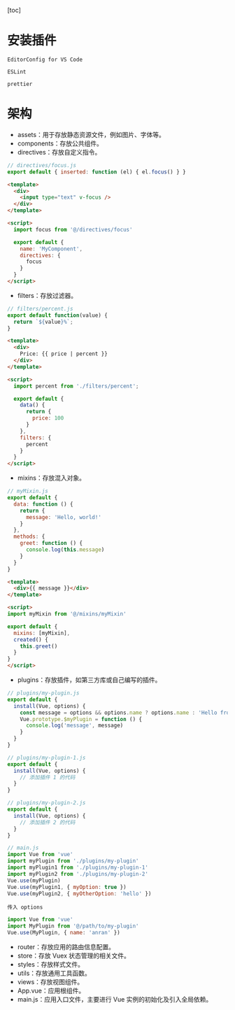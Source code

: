 [toc]

# 安装插件

`EditorConfig for VS Code`

`ESLint`

`prettier`

# 架构

- assets：用于存放静态资源文件，例如图片、字体等。
- components：存放公共组件。
- directives：存放自定义指令。

```js
// directives/focus.js
export default { inserted: function (el) { el.focus() } }
```

```html
<template>
  <div>
    <input type="text" v-focus />
  </div>
</template>

<script>
  import focus from '@/directives/focus'

  export default {
    name: 'MyComponent',
    directives: {
      focus
    }
  }
</script>
```

- filters：存放过滤器。

```js
// filters/percent.js
export default function(value) {
  return `${value}%`;
}
```

```html
<template>
  <div>
    Price: {{ price | percent }}
  </div>
</template>

<script>
  import percent from './filters/percent';

  export default {
    data() {
      return {
        price: 100
      }
    },
    filters: {
      percent
    }
  }
</script>
```

- mixins：存放混入对象。

```js
// myMixin.js
export default {
  data: function () {
    return {
      message: 'Hello, world!'
    }
  },
  methods: {
    greet: function () {
      console.log(this.message)
    }
  }
}
```

```html
<template>
  <div>{{ message }}</div>
</template>

<script>
import myMixin from '@/mixins/myMixin'

export default {
  mixins: [myMixin],
  created() {
    this.greet()
  }
}
</script>
```

- plugins：存放插件，如第三方库或自己编写的插件。

```js
// plugins/my-plugin.js
export default {
  install(Vue, options) {
    const message = options && options.name ? options.name : 'Hello from my plugin!'
    Vue.prototype.$myPlugin = function () {
      console.log('message', message)
    }
  }
}
```

```js
// plugins/my-plugin-1.js
export default {
  install(Vue, options) {
    // 添加插件 1 的代码
  }
}
```

```js
// plugins/my-plugin-2.js
export default {
  install(Vue, options) {
    // 添加插件 2 的代码
  }
}
```

```js
// main.js
import Vue from 'vue'
import myPlugin from './plugins/my-plugin'
import myPlugin1 from './plugins/my-plugin-1'
import myPlugin2 from './plugins/my-plugin-2'
Vue.use(myPlugin)
Vue.use(myPlugin1, { myOption: true })
Vue.use(myPlugin2, { myOtherOption: 'hello' })
```

`传入 options`

```js
import Vue from 'vue'
import MyPlugin from '@/path/to/my-plugin'
Vue.use(MyPlugin, { name: 'anran' })
```

- router：存放应用的路由信息配置。
- store：存放 Vuex 状态管理的相关文件。
- styles：存放样式文件。
- utils：存放通用工具函数。
- views：存放视图组件。
- App.vue：应用根组件。
- main.js：应用入口文件，主要进行 Vue 实例的初始化及引入全局依赖。
